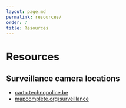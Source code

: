 ```yaml
---
layout: page.md
permalink: resources/
order: 7
title: Resources
---
```

# Resources
## Surveillance camera locations
- [carto.technopolice.be](https://carto.technopolice.be/)
- [mapcomplete.org/surveillance](https://mapcomplete.org/surveillance?z=15&lat=51.21585688037587&lon=4.420263386840816)